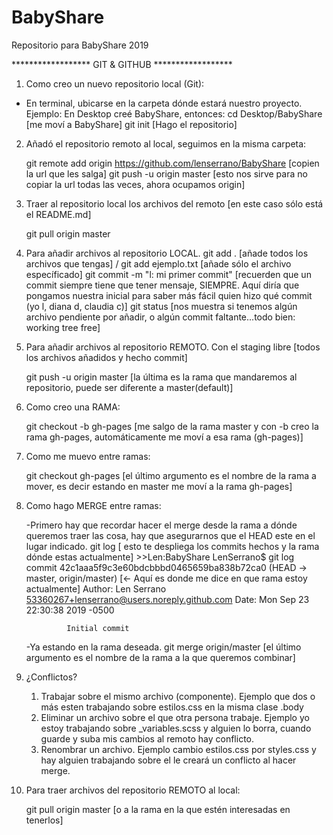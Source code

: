 # BabyShare
Repositorio para BabyShare 2019

****************** GIT & GITHUB ******************

1. Como creo un nuevo repositorio local (Git):

- En terminal, ubicarse en la carpeta dónde estará nuestro proyecto. Ejemplo: En Desktop creé BabyShare, entonces:
    cd Desktop/BabyShare [me moví a BabyShare]
    git init [Hago el repositorio]
    
2. Añadó el repositorio remoto al local, seguimos en la misma carpeta:

    git remote add origin https://github.com/lenserrano/BabyShare [copien la url que les salga]
    git push -u origin master [esto nos sirve para no copiar la url todas las veces, ahora ocupamos origin]

3. Traer al repositorio local los archivos del remoto [en este caso sólo está el README.md]

    git pull origin master

4. Para añadir archivos al repositorio LOCAL.
    git add . [añade todos los archivos que tengas] / git add ejemplo.txt [añade sólo el archivo específicado]
    git commit -m "l: mi primer commit" [recuerden que un commit siempre tiene que tener mensaje, SIEMPRE. Aquí diría que pongamos nuestra inicial para saber más fácil quien hizo qué commit (yo l, diana d, claudia c)]
    git status [nos muestra si tenemos algún archivo pendiente por añadir, o algún commit faltante...todo bien: working tree free]

5. Para añadir archivos al repositorio REMOTO.
    Con el staging libre [todos los archivos añadidos y hecho commit]

    git push -u origin master [la última es la rama que mandaremos al repositorio, puede ser diferente a master(default)]

6. Como creo una RAMA:

    git checkout -b gh-pages [me salgo de la rama master y con -b creo la rama gh-pages, automáticamente me moví a esa rama (gh-pages)]

7. Como me muevo entre ramas:

    git checkout gh-pages [el último argumento es el nombre de la rama a mover, es decir estando en master me moví a la rama gh-pages]

8. Como hago MERGE entre ramas:

    -Primero hay que recordar hacer el merge desde la rama a dónde queremos traer las cosa, hay que asegurarnos que el HEAD este en el lugar indicado.
        git log [ esto te despliega los commits hechos y la rama dónde estas actualmente]
        >>Len:BabyShare LenSerrano$ git log
            commit 42c1aaa5f9c3e60bdcbbbd0465659ba838b72ca0 (HEAD -> master, origin/master) [<- Aquí es donde me dice en que rama estoy actualmente]
            Author: Len Serrano <53360267+lenserrano@users.noreply.github.com>
            Date:   Mon Sep 23 22:30:38 2019 -0500

                Initial commit

    -Ya estando en la rama deseada.
        git merge origin/master [el último argumento es el nombre de la rama a la que queremos combinar]

9. ¿Conflictos?
    1. Trabajar sobre el mismo archivo (componente). Ejemplo que dos o más esten trabajando sobre estilos.css en la misma clase .body
    2. Eliminar un archivo sobre el que otra persona trabaje. Ejemplo yo estoy trabajando sobre _variables.scss y alguien lo borra, cuando guarde y suba mis cambios al remoto hay conflicto.
    3. Renombrar un archivo. Ejemplo cambio estilos.css por styles.css y hay alguien trabajando sobre el le creará un conflicto al hacer merge.

10. Para traer archivos del repositorio REMOTO al local:

    git pull origin master [o a la rama en la que estén interesadas en tenerlos]


